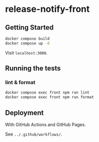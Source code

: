 # release-notify-front

## Getting Started

```sh
docker compose build
docker compose up -d
```

Visit `localhost:3000`.

## Running the tests

### lint & format

```sh
docker compose exec front npm run lint
docker compose exec front npm run format
```

## Deployment

With GitHub Actions and GitHub Pages.

See `../.github/workflows/`.
